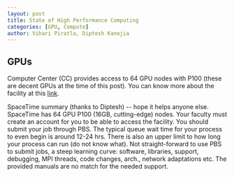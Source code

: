 ```yaml
---
layout: post
title: State of High Performance Computing
categories: [GPU, Compute]
author: Vihari Piratla, Diptesh Kanojia
---
```


## GPUs
Computer Center (CC) provides access to 64 GPU nodes with P100 (these are decent GPUs at the time of this post). You can know more about the facility at this [link](https://spacetime.iitb.ac.in/).

SpaceTime summary (thanks to Diptesh) -- hope it helps anyone else.
SpaceTime has 64 GPU P100 (16GB, cutting-edge) nodes. 
Your faculty must create an account for you to be able to access the facility. 
You should submit your job through PBS. The typical queue wait time for your process to even begin is around 12-24 hrs. There is also an upper limit to how long your process can run (do not know what).
Not straight-forward to use PBS to submit jobs, a steep learning curve: software, libraries, support, debugging, MPI threads, code changes, arch., network adaptations etc. The provided manuals are no match for the needed support.
